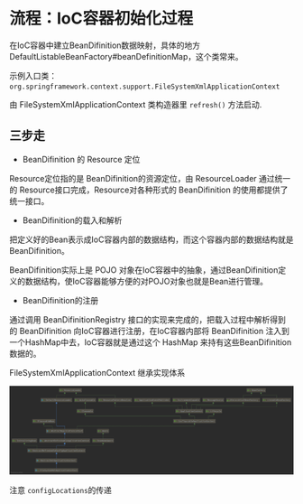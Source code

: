 # 流程：IoC容器初始化过程

在IoC容器中建立BeanDifinition数据映射，具体的地方DefaultListableBeanFactory#beanDefinitionMap，这个类常来。

示例入口类：`org.springframework.context.support.FileSystemXmlApplicationContext`

由 FileSystemXmlApplicationContext 类构造器里 `refresh()` 方法启动.

##  三步走

- BeanDifinition 的 Resource 定位

Resource定位指的是 BeanDifinition的资源定位，由 ResourceLoader 通过统一的 Resource接口完成，Resource对各种形式的 BeanDifinition 的使用都提供了统一接口。

- BeanDifinition的载入和解析

把定义好的Bean表示成IoC容器内部的数据结构，而这个容器内部的数据结构就是BeanDifinition。

BeanDifinition实际上是 POJO 对象在IoC容器中的抽象，通过BeanDifinition定义的数据结构，使IoC容器能够方便的对POJO对象也就是Bean进行管理。

- BeanDifinition的注册

通过调用 BeanDifinitionRegistry 接口的实现来完成的，把载入过程中解析得到的 BeanDifinition 向IoC容器进行注册，在IoC容器内部将 BeanDifinition 注入到一个HashMap中去，IoC容器就是通过这个 HashMap 来持有这些BeanDifinition数据的。

FileSystemXmlApplicationContext 继承实现体系

![FileSystemXmlApplicationContext](images/FileSystemXmlApplicationContext.png)

注意 `configLocations`的传递